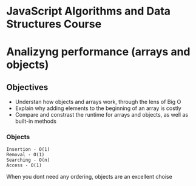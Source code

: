 # JavaScript Algorithms and Data Structures Course

# Analizyng performance (arrays and objects)

## Objectives

- Understan how objects and arrays work, through the lens of Big O
- Explain why adding elements to the beginning of an array is costly
- Compare and constrast the runtime for arrays and objects, as well as built-in methods

### Objects

```
Insertion - O(1)
Removal - O(1)
Searching - O(n)
Access - O(1)
```

When you dont need any ordering, objects are an excellent choise
